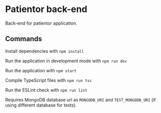 # Patientor back-end
Back-end for patientor application.

## Commands
Install dependencies with `npm install`

Run the application in development mode with `npm run dev`

Run the application with `npm start`

Compile TypeScript files with `npm run tsc`

Run the ESLint check with `npm run lint`

Requires MongoDB database url as `MONGODB_URI` and `TEST_MONGODB_URI` (if using different database for tests).
